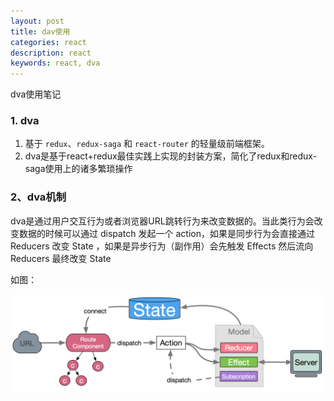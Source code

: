 ```yaml
---
layout: post
title: dav使用
categories: react
description: react
keywords: react, dva
---
```


dva使用笔记

### 1. dva

1. 基于 `redux`、`redux-saga` 和 `react-router` 的轻量级前端框架。
2. dva是基于react+redux最佳实践上实现的封装方案，简化了redux和redux-saga使用上的诸多繁琐操作

### 2、dva机制

dva是通过用户交互行为或者浏览器URL跳转行为来改变数据的。当此类行为会改变数据的时候可以通过 dispatch 发起一个 action，如果是同步行为会直接通过 Reducers 改变 State ，如果是异步行为（副作用）会先触发 Effects 然后流向 Reducers 最终改变 State

如图：

![](/images/blog/img/1.png)




